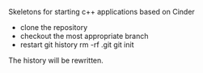 Skeletons for starting c++ applications based on Cinder

- clone the repository
- checkout the most appropriate branch
- restart git history
    rm -rf .git
    git init

The history will be rewritten.


